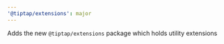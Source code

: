 ```yaml
---
'@tiptap/extensions': major
---
```


Adds the new `@tiptap/extensions` package which holds utility extensions
